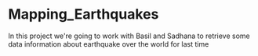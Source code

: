 # Mapping_Earthquakes
In this project we're going to work with Basil and Sadhana to retrieve some data information about earthquake over the world for last time
